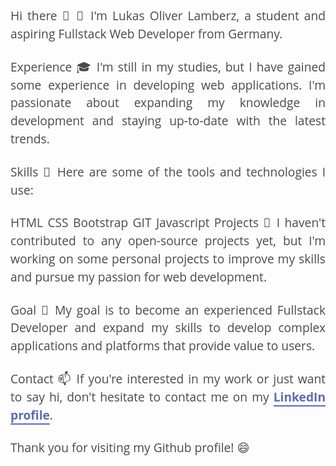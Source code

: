 <style>
    h1 {
        color: #5F6CAF;
        font-family: 'Raleway', sans-serif;
        font-weight: bold;
        font-size: 3rem;
        text-align: center;
        margin-bottom: 1.5rem;
    }

    h2 {
        color: #4A4A4A;
        font-family: 'Open Sans', sans-serif;
        font-weight: bold;
        font-size: 1.8rem;
        margin-top: 2.5rem;
        margin-bottom: 1.2rem;
    }

    p {
        color: #4A4A4A;
        font-family: 'Open Sans', sans-serif;
        font-size: 1.2rem;
        line-height: 1.5;
        text-align: justify;
        margin-bottom: 1.5rem;
    }

    a {
        color: #5F6CAF;
        font-family: 'Open Sans', sans-serif;
        font-size: 1.2rem;
        font-weight: bold;
        text-decoration: none;
        border-bottom: 2px solid #5F6CAF;
        transition: all 0.2s ease-in-out;
    }

    a:hover {
        color: #2C3E50;
        border-bottom: 2px solid #2C3E50;
    }

    ul {
        list-style-type: none;
        margin: 0;
        padding: 0;
    }

    li {
        margin-bottom: 0.5rem;
    }
</style>
Hi there 👋
🤖 I'm Lukas Oliver Lamberz, a student and aspiring Fullstack Web Developer from Germany.

Experience
🎓 I'm still in my studies, but I have gained some experience in developing web applications. I'm passionate about expanding my knowledge in development and staying up-to-date with the latest trends.

Skills
🔨 Here are some of the tools and technologies I use:

HTML
CSS
Bootstrap
GIT
Javascript
Projects
🚀 I haven't contributed to any open-source projects yet, but I'm working on some personal projects to improve my skills and pursue my passion for web development.

Goal
🎯 My goal is to become an experienced Fullstack Developer and expand my skills to develop complex applications and platforms that provide value to users.

Contact
📫 If you're interested in my work or just want to say hi, don't hesitate to contact me on my <a href="https://www.linkedin.com/in/lukas-oliver-lamberz/">LinkedIn profile</a>.

Thank you for visiting my Github profile! 😄
